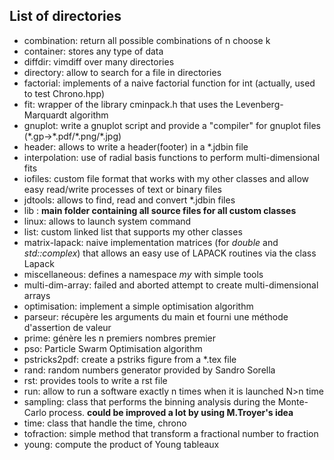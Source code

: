 
List of directories
---

- combination: return all possible combinations of n choose k
- container: stores any type of data
- diffdir: vimdiff over many directories
- directory: allow to search for a file in directories
- factorial: implements of a naive factorial function for int (actually, used
  to test Chrono.hpp)
- fit: wrapper of the library cminpack.h that uses the Levenberg-Marquardt
  algorithm
- gnuplot: write a gnuplot script and provide a "compiler" for gnuplot files
  (\*.gp->\*.pdf/\*.png/\*.jpg)
- header: allows to write a header(footer) in a \*.jdbin file
- interpolation: use of radial basis functions to perform multi-dimensional fits
- iofiles: custom file format that works with my other classes and allow easy
  read/write processes of text or binary files
- jdtools: allows to find, read and convert \*.jdbin files
- lib : **main folder containing all source files for all custom classes**
- linux:  allows to launch system command
- list: custom linked list that supports my other classes
- matrix-lapack: naive implementation matrices (for *double* and
  *std::complex<double>*) that allows an easy use of LAPACK routines via the
  class Lapack
- miscellaneous:  defines a namespace *my* with simple tools
- multi-dim-array: failed and aborted attempt to create multi-dimensional arrays
- optimisation: implement a simple optimisation algorithm 
- parseur: récupère les arguments du main et fourni une méthode d'assertion de valeur
- prime: génère les n premiers nombres premier
- pso: Particle Swarm Optimisation algorithm
- pstricks2pdf: create a pstriks figure from a \*.tex file
- rand: random numbers generator provided by Sandro Sorella
- rst: provides tools to write a rst file
- run: allow to run a software exactly n times when it is launched N>n time
- sampling: class that performs the binning analysis during the Monte-Carlo
  process. **could be improved a lot by using M.Troyer's idea**
- time: class that handle the time, chrono
- tofraction: simple method that transform a fractional number to fraction
- young: compute the product of Young tableaux
